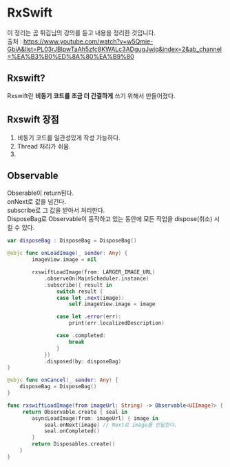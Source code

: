 # RxSwift

이 정리는 곰 튀김님의 강의를 듣고 내용을 정리한 것입니다.     
출처 : https://www.youtube.com/watch?v=w5Qmie-GbiA&list=PL03rJBlpwTaAh5zfc8KWALc3ADgugJwjq&index=2&ab_channel=%EA%B3%B0%ED%8A%80%EA%B9%80         


## Rxswift?
Rxswift란 <b>비동기 코드를 조금 더 간결하게</b> 쓰기 위해서 만들어졌다.

## Rxswift 장점 
1. 비동기 코드를 일관성있게 작성 가능하다.
2. Thread 처리가 쉬움.
3. 

## Observable

Obserable이 return된다.       
onNext로 값을 넘긴다.          
subscribe로 그 값을 받아서 처리한다.    
DisposeBag로 Observable이 동작하고 있는 동안에 모든 작업을 dispose(취소) 시킬 수 있다.            

```swift 
var disposeBag : DisposeBag = DisposeBag()

@objc func onLoadImage(_ sender: Any) {
        imageView.image = nil

        rxswiftLoadImage(from: LARGER_IMAGE_URL)
            .observeOn(MainScheduler.instance)
            .subscribe({ result in
                switch result {
                case let .next(image):
                    self.imageView.image = image

                case let .error(err):
                    print(err.localizedDescription)

                case .completed:
                    break
                }
            })
            .disposed(by: disposeBag)
}

@objc func onCancel(_ sender: Any) {
    disposeBag = DisposeBag()
}

func rxswiftLoadImage(from imageUrl: String) -> Observable<UIImage?> {
     return Observable.create { seal in
        asyncLoadImage(from: imageUrl) { image in            
            seal.onNext(image) // Next로 image를 전달한다. 
            seal.onCompleted()
        }
        return Disposables.create()
    }
}
```
